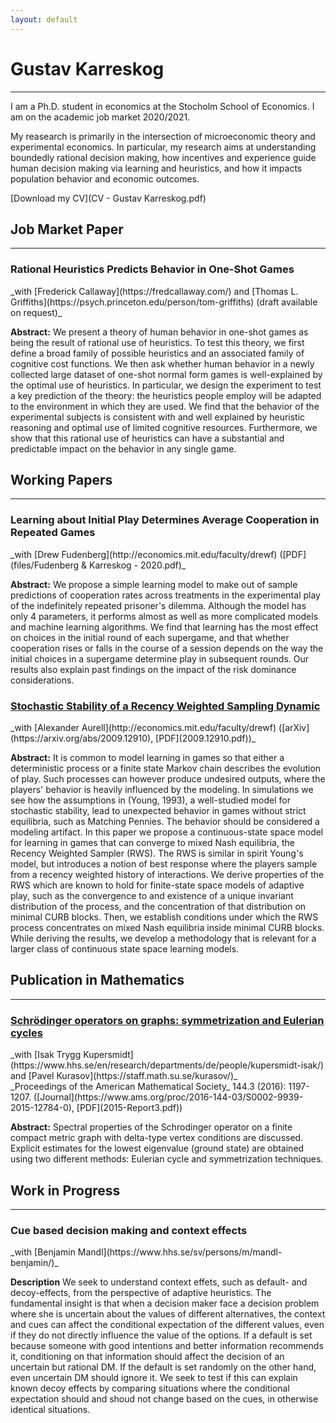 ```yaml
---
layout: default
---
```


<!-- # Welcom to my web page -->
# Gustav Karreskog
<!-- ## About Me  -->
* * *

I am a Ph.D. student in economics at the Stocholm School of Economics. I am on the academic job market 2020/2021. 

My reasearch is primarily in the intersection of microeconomic theory and experimental economics. In particular, my research aims at understanding boundedly rational decision making, how incentives and experience guide human decision making via learning and heuristics, and how it impacts population behavior and economic outcomes.

[Download my CV](CV - Gustav Karreskog.pdf)

## Job Market Paper
* * *

<h3 class="paper-title">Rational Heuristics Predicts Behavior in One-Shot Games </h3>
_with [Frederick Callaway](https://fredcallaway.com/) and [Thomas L. Griffiths](https://psych.princeton.edu/person/tom-griffiths) (draft available on request)_

**Abstract:**
We present a theory of human behavior in one-shot games as being the result of rational use of heuristics. To test this theory, we first define a broad family of possible heuristics and an associated family of cognitive cost functions. We then ask whether human behavior in a newly collected large dataset of one-shot normal form games is well-explained by the optimal use of heuristics. In particular, we design the experiment to test a key prediction of the theory: the heuristics people employ will be adapted to the environment in which they are used. We find that the behavior of the experimental subjects is consistent with and well explained by heuristic reasoning and optimal use of limited cognitive resources. Furthermore, we show that this rational use of heuristics can have a substantial and predictable impact on the behavior in any single game.

## Working Papers
* * *

<h3 class="paper-title">Learning about Initial Play Determines Average Cooperation in Repeated Games</h3>
_with [Drew Fudenberg](http://economics.mit.edu/faculty/drewf) ([PDF](files/Fudenberg & Karreskog - 2020.pdf)_

**Abstract:**
We propose a simple learning model to make out of sample predictions of cooperation rates across treatments in the experimental play of the indefinitely repeated prisoner's dilemma. Although the model has only 4 parameters, it performs almost as well as more complicated models and machine learning algorithms. We find that learning has the most effect on choices in the initial round of each supergame, and that whether cooperation rises or falls in the course of a session depends on the way the initial choices in a supergame determine play in subsequent rounds. Our results also explain past findings on the impact of the risk dominance considerations.

<div class="distance"></div>


<h3 class="paper-title"><a href="https://arxiv.org/abs/2009.12910">Stochastic Stability of a Recency Weighted Sampling Dynamic</a></h3>
_with [Alexander Aurell](http://economics.mit.edu/faculty/drewf) ([arXiv](https://arxiv.org/abs/2009.12910), [PDF](2009.12910.pdf))_

**Abstract:**
It is common to model learning in games so that either a deterministic process or a finite state Markov chain describes the evolution of play. Such processes can however produce undesired outputs, where the players' behavior is heavily influenced by the modeling. In simulations we see how the assumptions in (Young, 1993), a well-studied model for stochastic stability, lead to unexpected behavior in games without strict equilibria, such as Matching Pennies. The behavior should be considered a modeling artifact. In this paper we propose a continuous-state space model for learning in games that can converge to mixed Nash equilibria, the Recency Weighted Sampler (RWS). The RWS is similar in spirit Young's model, but introduces a notion of best response where the players sample from a recency weighted history of interactions. We derive properties of the RWS which are known to hold for finite-state space models of adaptive play, such as the convergence to and existence of a unique invariant distribution of the process, and the concentration of that distribution on minimal CURB blocks. Then, we establish conditions under which the RWS process concentrates on mixed Nash equilibria inside minimal CURB blocks. While deriving the results, we develop a methodology that is relevant for a larger class of continuous state space learning models.

## Publication in Mathematics
* * *
<h3 class="paper-title"><a href="https://www.ams.org/proc/2016-144-03/S0002-9939-2015-12784-0/">Schrödinger operators on graphs: symmetrization and Eulerian cycles</a></h3>
_with [Isak Trygg Kupersmidt](https://www.hhs.se/en/research/departments/de/people/kupersmidt-isak/) and [Pavel Kurasov](https://staff.math.su.se/kurasov/)_<br>
_Proceedings of the American Mathematical Society_ 144.3 (2016): 1197-1207. ([Journal](https://www.ams.org/proc/2016-144-03/S0002-9939-2015-12784-0), [PDF](2015-Report3.pdf))

**Abstract:**
Spectral properties of the Schrodinger operator on a finite compact metric graph with delta-type vertex conditions are discussed. Explicit estimates for the lowest eigenvalue (ground state) are obtained using two different methods: Eulerian cycle and symmetrization techniques.


## Work in Progress
* * *
<h3 class="paper-title"> Cue based decision making and context effects</h3>
_with [Benjamin Mandl](https://www.hhs.se/sv/persons/m/mandl-benjamin/)_

**Description**
We seek to understand context effets, such as default- and decoy-effects, from the perspective of adaptive heuristics. The fundamental insight is that when a decision maker face a decision problem where she is uncertain about the values of different alternatives, the context and cues can affect the conditional expectation of the different values, even if they do not directly influence the value of the options. If a default is set because someone with good intentions and better information recommends it, conditioning on that information should affect the decision of an uncertain but rational DM. If the default is set randomly on the other hand, even uncertain DM should ignore it. We seek to test if this can explain known decoy effects by comparing situations where the conditional expectation should and shoud not change based on the cues, in otherwise identical situations.
